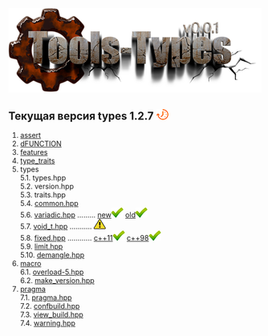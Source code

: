 ﻿[![logo](logo.png)](../README.md "for users")  

[P]: icons/progress.png
[V]: icons/success.png
[X]: icons/failed.png
[D]: icons/danger.png
[E]: icons/empty.png
[N]: icons/na.png

[M]: #main "проект tools-types"  
[MINGW]:  #mingw-new.md "поддержка компиляторов mingw"  
[VS-NEW]: #msvc-new.md  "поддержка новых компиляторов msvc"  
[VS-OLD]: #msvc-old.md  "поддержка старых компиляторов msvc"  


Текущая версия types 1.2.7 [![P]][M]  
------
1. [assert][01]  
2. [dFUNCTION][02]  
3. [features][03]  
4. [type_traits][04]  
5. types  
    5.1. types.hpp  
    5.2. version.hpp  
    5.3. traits.hpp  
    5.4. [common.hpp][54]  
    5.6. [variadic.hpp][56] ......... [new][56-NEW][![V]][56-NEW]  [old][56-OLD][![V]][56-OLD]  
    5.7. [void_t.hpp][57] ........... [![D]][57]  
    5.8. [fixed.hpp][58] ............ [c++11][58-11][![V]][58-11]  [c++98][58-98][![V]][58-11]  
    5.9. [limit.hpp][59]  
    5.10. [demangle.hpp][510]  
6. [macro][06]  
    6.1. [overload-5.hpp][61]  
    6.2. [make_version.hpp][62]  
7. [pragma][07]  
    7.1. [pragma.hpp][71]  
    7.2. [confbuild.hpp][72]  
    7.3. [view_build.hpp][73]  
    7.4. [warning.hpp][74]  


[01]: cpp/assert.md           "улучшенный assert"  
[02]: cpp/dfunction.md        "макрос dFUNCTION раскрывается в текст, хранящий имя и сигнатуру функции, где он был использован"  
[03]: cpp/features.md         "здесь выявляются возможности компилятора"  
[04]: cpp/type_traits.md      "подключает type_traits"  
[54]: cpp/types/common.md     "сборник мета-алгоритмов общего назначения"  

[56]: cpp/types/variadic.md   "решение проблемы провалов в шаблоно-конструкторы"  
[56-OLD]: cpp/types/variadic/variadic-old.md   "решение проблемы провалов в шаблоно-конструкторы"  
[56-NEW]: cpp/types/variadic/variadic-new.md   "решение проблемы провалов в шаблоно-конструкторы"  


[57]: cpp/types/void_t.md     "идиома std::void_t: sfinae-конструкция"  

[58]: cpp/types/fixed.md      "типы фиксированного размера"  
[58-98]: cpp/types/fixed/fixed-cpp98.md  "типы фиксированного размера: для старых компилторов, которые не поддерживают с++11"  
[58-11]: cpp/types/fixed/fixed-cpp11.md  "типы фиксированного размера: для компилторов в с поддержкой с++11"  

[59]: cpp/types/limit.md      "определяет макс/мин значения различных целочисленных типов"  
[510]: cpp/types/demangle.md  "преобразует результат typeid(T).name() в человеко-читабельный вид"  

[06]: cpp/macro.md                  "магия препроцессора"  
[61]: cpp/macro/kit-5.md/#overload  "перегрузка макросов"  
[62]: cpp/macro/make_version.md     "версия продукта"  

[07]: cpp/pragma.md                 "работа с прагмами"  
[71]: cpp/pragma.md/#pragma_        "служебные подавляторы предупреждений для библиотки tools"
[72]: cpp/pragma.md/#confbuild      "определяет дефайны препроцессора, связанные с конфигурацией сборки"
[73]: cpp/pragma.md/#view_build     "печатает в лог компиляции название, версию, и конфигурации цели сборки"
[74]: cpp/pragma.md/#warning        "кросс-платформенный подавлятор предупреждений"




